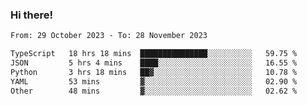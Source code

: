 ### Hi there!

<!--START_SECTION:waka-->

```txt
From: 29 October 2023 - To: 28 November 2023

TypeScript   18 hrs 18 mins  ███████████████░░░░░░░░░░   59.75 %
JSON         5 hrs 4 mins    ████░░░░░░░░░░░░░░░░░░░░░   16.55 %
Python       3 hrs 18 mins   ██▓░░░░░░░░░░░░░░░░░░░░░░   10.78 %
YAML         53 mins         ▓░░░░░░░░░░░░░░░░░░░░░░░░   02.90 %
Other        48 mins         ▓░░░░░░░░░░░░░░░░░░░░░░░░   02.62 %
```

<!--END_SECTION:waka-->
